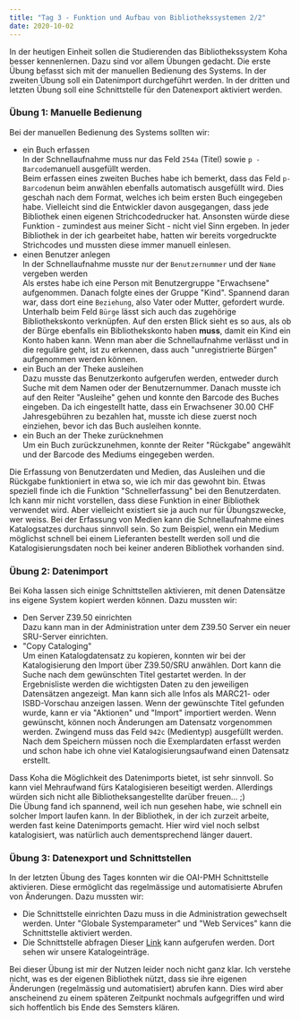 ```yaml
---
title: "Tag 3 - Funktion und Aufbau von Bibliothekssystemen 2/2"
date: 2020-10-02
---
```

In der heutigen Einheit sollen die Studierenden das Bibliothekssystem Koha besser kennenlernen. Dazu sind vor allem Übungen gedacht. Die erste Übung befasst sich mit der manuellen Bedienung des Systems. In der zweiten Übung soll ein Datenimport durchgeführt werden. In der dritten und letzten Übung soll eine Schnittstelle für den Datenexport aktiviert werden.

### Übung 1: Manuelle Bedienung
Bei der manuellen Bedienung des Systems sollten wir:  
* ein Buch erfassen  
  In der Schnellaufnahme muss nur das Feld `254a` (Titel) sowie `p - Barcode`manuell ausgefüllt werden.  
  Beim erfassen eines zweiten Buches habe ich bemerkt, dass das Feld `p-Barcode`nun beim anwählen ebenfalls automatisch ausgefüllt wird. Dies geschah nach dem Format, welches  ich beim ersten Buch eingegeben habe. Vielleicht sind die Entwickler davon ausgegangen, dass jede Bibliothek einen eigenen Strichcodedrucker hat. Ansonsten würde diese Funktion - zumindest aus meiner Sicht - nicht viel Sinn ergeben. In jeder Bibliothek in der ich gearbeitet habe, hatten wir bereits vorgedruckte Strichcodes und mussten diese immer manuell einlesen. 
* einen Benutzer anlegen  
  In der Schnellaufnahme musste nur der `Benutzernummer` und der `Name` vergeben werden  
  Als erstes habe ich eine Person mit Benutzergruppe "Erwachsene" aufgenommen. Danach folgte eines der Gruppe "Kind". Spannend daran war, dass dort eine `Beziehung`, also Vater oder Mutter, gefordert wurde.  Unterhalb beim Feld `Bürge` lässt sich auch das zugehörige Bibliothekskonto verknüpfen. Auf den ersten Blick sieht es so aus, als ob der Bürge ebenfalls ein Bibliothekskonto haben **muss**, damit ein Kind ein Konto haben kann. Wenn man aber die Schnellaufnahme verlässt und in die reguläre geht, ist zu erkennen, dass auch "unregistrierte Bürgen" aufgenommen werden können. 
* ein Buch an der Theke ausleihen  
  Dazu musste das Benutzerkonto aufgerufen werden, entweder durch Suche mit dem Namen oder der Benutzernummer. Danach musste ich auf den Reiter "Ausleihe" gehen und konnte den Barcode des Buches eingeben. Da ich eingestellt hatte, dass ein Erwachsener 30.00 CHF Jahresgebühren zu bezahlen hat, musste ich diese zuerst noch einziehen, bevor ich das Buch ausleihen konnte.  
* ein Buch an der Theke zurücknehmen  
  Um ein Buch zurückzunehmen, konnte der Reiter "Rückgabe" angewählt und der Barcode des Mediums eingegeben werden.

Die Erfassung von Benutzerdaten und Medien, das Ausleihen und die Rückgabe funktioniert in etwa so, wie ich mir das gewohnt bin. Etwas speziell finde ich die Funktion "Schnellerfassung" bei den Benutzerdaten. Ich kann mir nicht vorstellen, dass diese Funktion in einer Bibliothek verwendet wird. Aber vielleicht existiert sie ja auch nur für Übungszwecke, wer weiss. Bei der Erfassung von Medien kann die Schnellaufnahme eines Katalogsatzes durchaus sinnvoll sein. So zum Beispiel, wenn ein Medium möglichst schnell bei einem Lieferanten bestellt werden soll und die Katalogisierungsdaten noch bei keiner anderen Bibliothek vorhanden sind. 

### Übung 2: Datenimport
Bei Koha lassen sich einige Schnittstellen aktivieren, mit denen Datensätze ins eigene System kopiert werden können. Dazu mussten wir:
* Den Server Z39.50 einrichten  
  Dazu kann man in der Administration unter dem Z39.50 Server ein neuer SRU-Server einrichten.
* "Copy Cataloging"  
  Um einen Katalogdatensatz zu kopieren, konnten wir bei der Katalogisierung den Import über Z39.50/SRU anwählen. Dort kann die Suche nach dem gewünschten Titel gestartet werden. In der Ergebnisliste werden die wichtigsten Daten zu den jeweiligen Datensätzen angezeigt. Man kann sich alle Infos als MARC21- oder ISBD-Vorschau anzeigen lassen. Wenn der gewünschte Titel gefunden wurde, kann er via "Aktionen" und "Import" importiert werden.
  Wenn gewünscht, können noch Änderungen am Datensatz vorgenommen werden. Zwingend muss das Feld `942c` (Medientyp) ausgefüllt werden. Nach dem Speichern müssen noch die Exemplardaten erfasst werden und schon habe ich ohne viel Katalogisierungsaufwand einen Datensatz erstellt.
  
Dass Koha die Möglichkeit des Datenimports bietet, ist sehr sinnvoll. So kann viel Mehraufwand fürs Katalogisieren beseitigt werden. Allerdings würden sich nicht alle Bibliotheksangestellte darüber freuen... ;)   
Die Übung fand ich spannend, weil ich nun gesehen habe, wie schnell ein solcher Import laufen kann. In der Bibliothek, in der ich zurzeit arbeite, werden fast keine Datenimports gemacht. Hier wird viel noch selbst katalogisiert, was natürlich auch dementsprechend länger dauert.  
  
### Übung 3: Datenexport und Schnittstellen
In der letzten Übung des Tages konnten wir die OAI-PMH Schnittstelle aktivieren. Diese ermöglicht das regelmässige und automatisierte Abrufen von Änderungen. Dazu mussten wir:
* Die Schnittstelle einrichten
  Dazu muss in die Administration gewechselt werden. Unter "Globale Systemparameter" und "Web Services" kann die Schnittstelle aktiviert werden.
* Die Schnittstelle abfragen
  Dieser [Link](http://bibliothek.meine-schule.org/cgi-bin/koha/oai.pl) kann aufgerufen werden. Dort sehen wir unsere Katalogeinträge.
  
Bei dieser Übung ist mir der Nutzen leider noch nicht ganz klar. Ich verstehe nicht, was es der eigenen Bibliothek nützt, dass sie ihre eigenen Änderungen (regelmässig und automatisiert) abrufen kann. Dies wird aber anscheinend zu einem späteren Zeitpunkt nochmals aufgegriffen und wird sich hoffentlich bis Ende des Semsters klären. 
  









